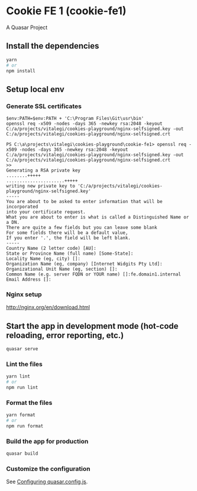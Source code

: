# Cookie FE 1 (cookie-fe1)

A Quasar Project

## Install the dependencies
```bash
yarn
# or
npm install
```

## Setup local env

### Generate SSL certificates

```
$env:PATH=$env:PATH + 'C:\Program Files\Git\usr\bin'
openssl req -x509 -nodes -days 365 -newkey rsa:2048 -keyout C:/a/projects/vitalegi/cookies-playground/nginx-selfsigned.key -out C:/a/projects/vitalegi/cookies-playground/nginx-selfsigned.crt
```

```
PS C:\a\projects\vitalegi\cookies-playground\cookie-fe1> openssl req -x509 -nodes -days 365 -newkey rsa:2048 -keyout C:/a/projects/vitalegi/cookies-playground/nginx-selfsigned.key -out C:/a/projects/vitalegi/cookies-playground/nginx-selfsigned.crt
>>
Generating a RSA private key
........+++++
......................+++++
writing new private key to 'C:/a/projects/vitalegi/cookies-playground/nginx-selfsigned.key'
-----
You are about to be asked to enter information that will be incorporated
into your certificate request.
What you are about to enter is what is called a Distinguished Name or a DN.
There are quite a few fields but you can leave some blank
For some fields there will be a default value,
If you enter '.', the field will be left blank.
-----
Country Name (2 letter code) [AU]:
State or Province Name (full name) [Some-State]:
Locality Name (eg, city) []:
Organization Name (eg, company) [Internet Widgits Pty Ltd]:
Organizational Unit Name (eg, section) []:
Common Name (e.g. server FQDN or YOUR name) []:fe.domain1.internal
Email Address []:
```

### Nginx setup

<http://nginx.org/en/download.html>



## Start the app in development mode (hot-code reloading, error reporting, etc.)
```bash
quasar serve
```


### Lint the files
```bash
yarn lint
# or
npm run lint
```


### Format the files
```bash
yarn format
# or
npm run format
```



### Build the app for production
```bash
quasar build
```

### Customize the configuration
See [Configuring quasar.config.js](https://v2.quasar.dev/quasar-cli-vite/quasar-config-js).
